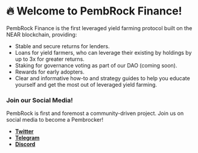 # 🔥 Welcome to PembRock Finance!

PembRock Finance is the first leveraged yield farming protocol built on the NEAR blockchain, providing:

* Stable and secure returns for lenders.
* Loans for yield farmers, who can leverage their existing by holdings by up to 3x for greater returns.
* Staking for governance voting as part of our DAO (coming soon).
* Rewards for early adopters.
* Clear and informative how-to and strategy guides to help you educate yourself and get the most out of leveraged yield farming.

### Join our Social Media!

PembRock is first and foremost a community-driven project. Join us on social media to become a Pembrocker!

* [**Twitter**](https://twitter.com/PembrockFi)
* [**Telegram**](https://t.me/pembrock\_finance)
* [**Discord**](https://discord.gg/JZ94hj8vaD)

